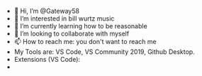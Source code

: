 - 👋 Hi, I’m @Gateway58
- 👀 I’m interested in bill wurtz music 
- 🌱 I’m currently learning how to be reasonable 
- 💞️ I’m looking to collaborate with myself
- 📫 How to reach me: you don't want to reach me
- My Tools are: VS Code, VS Community 2019, Github Desktop. 
- Extensions (VS Code): 
- 
<!---
Gateway58/Gateway58 is a ✨ special ✨ repository because its `README.md` (this file) appears on your GitHub profile.
You can click the Preview link to take a look at your changes.
--->

